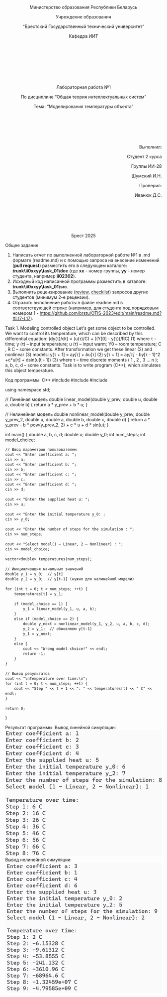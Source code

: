 <p align="center"> Министерство образования Республики Беларусь</p>
<p align="center">Учреждение образования</p>
<p align="center">“Брестский Государственный технический университет”</p>
<p align="center">Кафедра ИИТ</p>
<br><br><br><br><br><br><br>
<p align="center">Лабораторная работа №1</p>
<p align="center">По дисциплине “Общая теория интеллектуальных систем”</p>
<p align="center">Тема: “Моделирования температуры объекта”</p>
<br><br><br><br><br>
<p align="right">Выполнил:</p>
<p align="right">Студент 2 курса</p>
<p align="right">Группы ИИ-28</p>
<p align="right">Шумский И.Н.</p>
<p align="right">Проверил:</p>
<p align="right">Иванюк Д.С.</p>
<br><br><br><br><br>
<p align="center">Брест 2025</p>

Общее задание
1. Написать отчет по выполненной лабораторной работе №1 в .md формате (readme.md) и с помощью запроса на внесение изменений (**pull request**) разместить его в следующем каталоге: **trunk\ii0xxyy\task_01\doc** (где **xx** - номер группы, **yy** - номер студента, например **ii02302**).
2. Исходный код написанной программы разместить в каталоге: **trunk\ii0xxyy\task_01\src**.
3. Выполнить рецензирование ([review](https://linearb.io/blog/code-review-on-github), [checklist](https://linearb.io/blog/code-review-checklist)) запросов других студентов (минимум 2-е рецензии).
4. Отразить выполнение работы в файле readme.md в соответствующей строке (например, для студента под порядковым номером 1 - https://github.com/brstu/OTIS-2023/edit/main/readme.md?#L17-L17).

Task 1. Modeling controlled object Let's get some object to be controlled. We want to control its temperature, which can be described by this differential equation: (dy(τ)/dτ) = (u(τ)/C) + ((Y[0] - y(τ))/RC) (1) where τ – time; y (τ) – input temperature; u (τ) – input warm; Y0 – room temperature; C , R C – some constants. After transformation we get these linear (2) and nonlinear (3) models: y[τ + 1] = a*y[τ] + b*u[τ] (2) ⁡y[τ + 1] = a*y[τ] - b*y[τ - 1]^2 +c*u[τ] + dsin(u[t - 1]) (3) where τ – time discrete moments ( 1 , 2 , 3 … n ); a, b, c, d – some constants. Task is to write program (С++), which simulates this object temperature.


Код программы:
C++
#include <iostream>
#include <cmath>
#include <vector>

using namespace std;

// Линейная модель
double linear_model(double y_prev, double u, double a, double b) {
    return a * y_prev + b * u;
}

// Нелинейная модель
double nonlinear_model(double y_prev, double y_prev_2, double u, double a, double b, double c, double d) {
    return a * y_prev - b * pow(y_prev_2, 2) + c * u + d * sin(u);
}

int main() {
    double a, b, c, d;
    double u;
    double y_0;
    int num_steps;
    int model_choice;

    // Ввод параметров пользователем
    cout << "Enter coefficient a: ";
    cin >> a;
    cout << "Enter coefficient b: ";
    cin >> b;
    cout << "Enter coefficient c: ";
    cin >> c;
    cout << "Enter coefficient d: ";
    cin >> d;

    cout << "Enter the supplied heat u: ";
    cin >> u;

    cout << "Enter the initial temperature y_0: ;
    cin >> y_0;

    cout << "Enter the number of steps for the simulation : ";
    cin >> num_steps;

    cout << "Select model(1 – Linear, 2 – Nonlinear) : ";
    cin >> model_choice;

    vector<double> temperatures(num_steps);

    // Инициализация начальных значений
    double y_1 = y_0;  // y[t]
    double y_2 = y_0;  // y[t-1] (нужно для нелинейной модели)

    for (int t = 0; t < num_steps; ++t) {
        temperatures[t] = y_1;

        if (model_choice == 1) {
            y_1 = linear_model(y_1, u, a, b);
        }
        else if (model_choice == 2) {
            double y_next = nonlinear_model(y_1, y_2, u, a, b, c, d);
            y_2 = y_1;  // обновляем y[t-1]
            y_1 = y_next;
        }
        else {
            cout << "Wrong model choice!" << endl;
            return -1;
        }
    }

    // Вывод результатов
    cout << "\nTemperature over time:\n";
    for (int t = 0; t < num_steps; ++t) {
        cout << "Step " << t + 1 << ": " << temperatures[t] << " C" << endl;
    }

    return 0;
}

Результат программы:
Вывод линейной симуляции:
<br>
![Вывод линейной симуляции:](output_linear_simulation.png)
<br>
Вывод нелинейной симуляции:
<br>
![Вывод нелинейной симуляции:](output_nonlinear_simulation.png)
